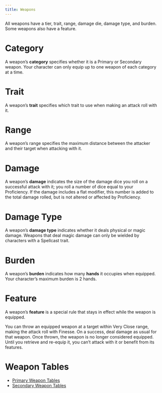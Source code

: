 ```yaml
---
title: Weapons
---
```

All weapons have a tier, trait, range, damage die, damage type, and burden. Some weapons also have a feature.

# Category

A weapon’s **category** specifies whether it is a Primary or Secondary weapon. Your character can only equip up to one weapon of each category at a time.

# Trait

A weapon’s **trait** specifies which trait to use when making an attack roll with it.

# Range

A weapon’s range specifies the maximum distance between the attacker and their target when attacking with it.

# Damage

A weapon’s **damage** indicates the size of the damage dice you roll on a successful attack with it; you roll a number of dice equal to your Proficiency. If the damage includes a flat modifier, this number is added to the total damage rolled, but is not altered or affected by Proficiency.

# Damage Type

A weapon’s **damage type** indicates whether it deals physical or magic damage. Weapons that deal magic damage can only be wielded by characters with a Spellcast trait.

# Burden

A weapon’s **burden** indicates how many **hands** it occupies when equipped. Your character’s maximum burden is 2 hands.

# Feature

A weapon’s **feature** is a special rule that stays in effect while the weapon is equipped.

You can throw an equipped weapon at a target within Very Close range, making the attack roll with Finesse. On a success, deal damage as usual for that weapon. Once thrown, the weapon is no longer considered equipped. Until you retrieve and re-equip it, you can’t attack with it or benefit from its features.

# Weapon Tables

- [Primary Weapon Tables](../contents/Primary%20Weapon%20Tables.md)
- [Secondary Weapon Tables](../contents/Secondary%20Weapon%20Tables.md)
